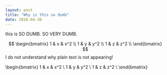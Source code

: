 ```yaml
---
layout: post
title: "Why is this so dumb"
date: 2016-04-30
---
```


this is SO DUMB. SO VERY DUMB.

$$
        \begin{bmatrix}
        1 & x & x^2 \\
        1 & y & y^2 \\
        1 & z & z^2 \\
        \end{bmatrix}
$$
I do not understand why plain text is not appearing!

\begin{bmatrix}
        1 & x & x^2 \\
        1 & y & y^2 \\
        1 & z & z^2 \\
        \end{bmatrix}
